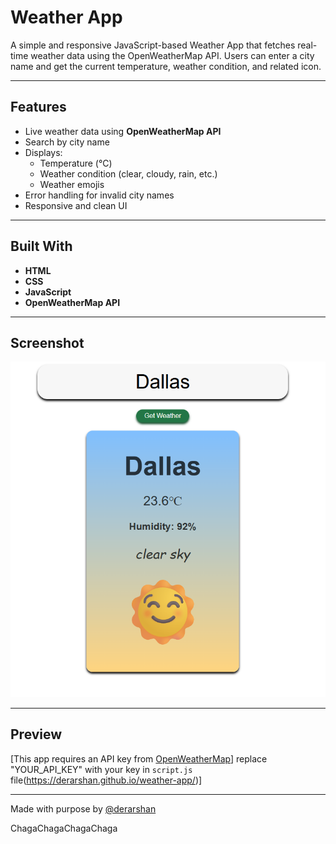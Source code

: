 # Weather App

A simple and responsive JavaScript-based Weather App that fetches real-time weather data using the OpenWeatherMap API. Users can enter a city name and get the current temperature, weather condition, and related icon.

---

## Features

- Live weather data using **OpenWeatherMap API**
- Search by city name
- Displays:
  - Temperature (°C)
  - Weather condition (clear, cloudy, rain, etc.)
  - Weather emojis
- Error handling for invalid city names
- Responsive and clean UI

---

## Built With

- **HTML**
- **CSS**
- **JavaScript**
- **OpenWeatherMap API**

---

## Screenshot
![Screenshot](./screenshot.png)

---

## Preview
[This app requires an API key from [OpenWeatherMap](https://openweathermap.org/api)]
replace "YOUR_API_KEY" with your key in `script.js` file(https://derarshan.github.io/weather-app/)]

---
Made with purpose by [@derarshan](https://github.com/derarshan)

ChagaChagaChagaChaga
